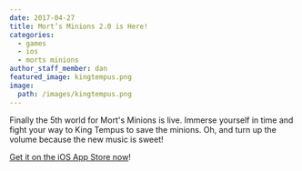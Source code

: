 ```yaml
---
date: 2017-04-27
title: Mort’s Minions 2.0 is Here!
categories:
  - games
  - ios
  - morts minions
author_staff_member: dan
featured_image: kingtempus.png
image:
  path: /images/kingtempus.png
---
```


Finally the 5th world for Mort's Minions is live. Immerse yourself in time and fight your way to King Tempus to save the minions. Oh, and turn up the volume because the new music is sweet!

<a href="https://itunes.apple.com/us/app/morts-minions/id1082229199?ls=1&amp;mt=8" target="_blank">Get it on the iOS App Store now</a>!